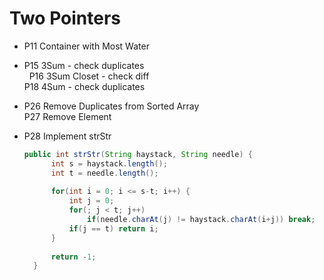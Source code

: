 # Two Pointers

* P11 Container with Most Water

*  P15 3Sum - check duplicates    
   P16 3Sum Closet - check diff    
   P18 4Sum - check duplicates
   
   
*  P26 Remove Duplicates from Sorted Array    
   P27 Remove Element
   
* P28 Implement strStr
  ```java
  public int strStr(String haystack, String needle) {
        int s = haystack.length();
        int t = needle.length();
        
        for(int i = 0; i <= s-t; i++) {
            int j = 0;
            for(; j < t; j++)
                if(needle.charAt(j) != haystack.charAt(i+j)) break;
            if(j == t) return i;
        }
        
        return -1;
    }
    
 
